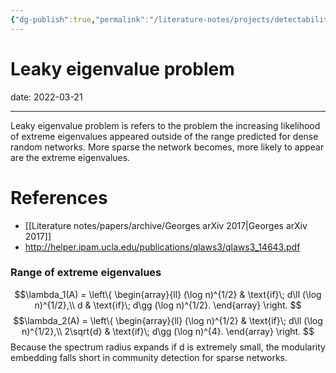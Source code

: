```yaml
---
{"dg-publish":true,"permalink":"/literature-notes/projects/detectability-limit-of-graph-embedding/notes/leaky-eigenvalue-problem/"}
---
```



 


# Leaky eigenvalue problem

date: 2022-03-21

---

Leaky eigenvalue problem is refers to the problem the increasing likelihood of extreme eigenvalues appeared outside of the range predicted for dense random networks. More sparse the network becomes, more likely to appear are the extreme eigenvalues. 

# References 
- [[Literature notes/papers/archive/Georges arXiv 2017\|Georges arXiv 2017]]
- http://helper.ipam.ucla.edu/publications/qlaws3/qlaws3_14643.pdf

### Range of extreme eigenvalues


$$\lambda_1(A) = 
\left\{
\begin{array}{ll}
(\log n)^{1/2} & \text{if}\; d\ll (\log n)^{1/2},\\
d & \text{if}\; d\gg (\log n)^{1/2}.
\end{array}
\right. 
$$
$$\lambda_2(A) = 
\left\{
\begin{array}{ll}
(\log n)^{1/2} & \text{if}\; d\ll (\log n)^{1/2},\\
2\sqrt{d} & \text{if}\; d\gg (\log n)^{4}.
\end{array}
\right. 
$$
Because the spectrum radius expands if d is extremely small, the modularity embedding falls short in community detection for sparse networks.
